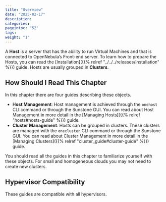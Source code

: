 ```yaml
---
title: "Overview"
date: "2025-02-17"
description:
categories:
pageintoc: "52"
tags:
weight: "1"
---
```


<a id="hostsubsystem"></a>

<!--# Overview -->

A **Host** is a server that has the ability to run Virtual Machines and that is connected to OpenNebula’s Front-end server. To learn how to prepare the Hosts, you can read the [Installation]({{% relref "../../../releases/installation" %}}) guide. Hosts are usually grouped in **Clusters**.

## How Should I Read This Chapter

In this chapter there are four guides describing these objects.

* **Host Management**: Host management is achieved through the `onehost` CLI command or through the Sunstone GUI. You can read about Host Management in more detail in the [Managing Hosts]({{% relref "hosts#hosts-guide" %}}) guide.
* **Cluster Management**: Hosts can be grouped in clusters. These clusters are managed with the `onecluster` CLI command or through the Sunstone GUI. You can read about Cluster Management in more detail in the [Managing Clusters]({{% relref "cluster_guide#cluster-guide" %}}) guide.

You should read all the guides in this chapter to familiarize yourself with these objects. For small and homogeneous clouds you may not need to create new clusters.

## Hypervisor Compatibility

These guides are compatible with all hypervisors.

